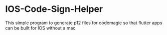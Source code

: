 # IOS-Code-Sign-Helper
This simple program to generate p12 files for codemagic so that flutter apps can be built for IOS without a mac
